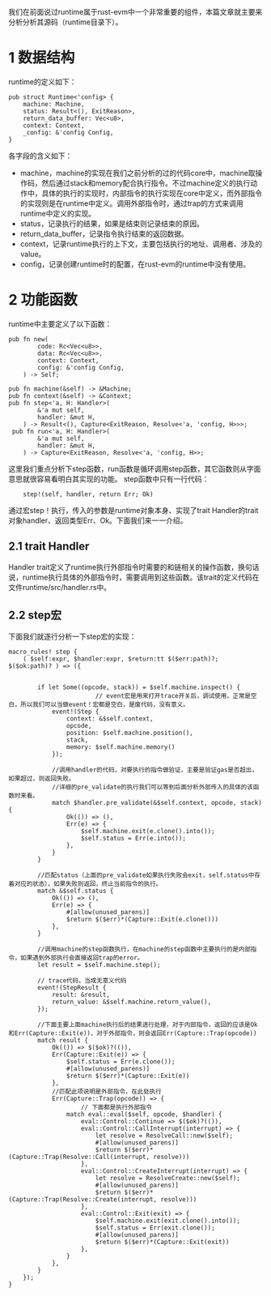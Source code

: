 我们在前面说过runtime属于rust-evm中一个非常重要的组件，本篇文章就主要来分析分析其源码（runtime目录下）。

# 1 数据结构
runtime的定义如下：
```
pub struct Runtime<'config> {
	machine: Machine,
	status: Result<(), ExitReason>,
	return_data_buffer: Vec<u8>,
	context: Context,
	_config: &'config Config,
}
```
各字段的含义如下：
* machine，machine的实现在我们之前分析的过的代码core中，machine取操作码，然后通过stack和memory配合执行指令。不过machine定义的执行动作中，具体的执行的实现时，内部指令的执行实现在core中定义，而外部指令的实现则是在runtime中定义。调用外部指令时，通过trap的方式来调用runtime中定义的实现。
* status，记录执行的结果，如果是结束则记录结束的原因。
* return_data_buffer，记录指令执行结束的返回数据。
* context，记录runtime执行的上下文，主要包括执行的地址、调用者、涉及的value。
* config，记录创建runtime时的配置，在rust-evm的runtime中没有使用。

# 2 功能函数
runtime中主要定义了以下函数：
```
pub fn new(
		code: Rc<Vec<u8>>,
		data: Rc<Vec<u8>>,
		context: Context,
		config: &'config Config,
	) -> Self;
  
pub fn machine(&self) -> &Machine;
pub fn context(&self) -> &Context;
pub fn step<'a, H: Handler>(
		&'a mut self,
		handler: &mut H,
	) -> Result<(), Capture<ExitReason, Resolve<'a, 'config, H>>>;
 pub fn run<'a, H: Handler>(
		&'a mut self,
		handler: &mut H,
	) -> Capture<ExitReason, Resolve<'a, 'config, H>>;
```
这里我们重点分析下step函数，run函数是循环调用step函数，其它函数则从字面意思就很容易看明白其实现的功能。
step函数中只有一行代码：
```
	step!(self, handler, return Err; Ok)
```
通过宏step！执行，传入的参数是runtime对象本身、实现了trait Handler的trait对象handler、返回类型Err、Ok。下面我们来一一介绍。

## 2.1 trait Handler
Handler trait定义了runtime执行外部指令时需要的和链相关的操作函数，换句话说，runtime执行具体的外部指令时，需要调用到这些函数。该trait的定义代码在文件runtime/src/handler.rs中。

## 2.2 step宏
下面我们就逐行分析一下step宏的实现：
```
macro_rules! step {
	( $self:expr, $handler:expr, $return:tt $($err:path)?; $($ok:path)? ) => ({
    
    
		if let Some((opcode, stack)) = $self.machine.inspect() {
                        // event宏是用来打开trace开关后，调试使用，正常是空白，所以我们可以当做event！宏都是空白，是废代码，没有意义。
			event!(Step {
				context: &$self.context,
				opcode,
				position: $self.machine.position(),
				stack,
				memory: $self.machine.memory()
			});

			//调用handler的代码，对要执行的指令做验证，主要是验证gas是否超出，如果超过，则返回失败。
			//详细的pre_validate的执行我们可以等到后面分析外部传入的具体的该函数时来看。
			match $handler.pre_validate(&$self.context, opcode, stack) {
				Ok(()) => (),
				Err(e) => {
					$self.machine.exit(e.clone().into());
					$self.status = Err(e.into());
				},
			}
		}
                
		//匹配status（上面的pre_validate如果执行失败会exit，self.status中存着对应的状态），如果失败则返回，终止当前指令的执行。
		match &$self.status {
			Ok(()) => (),
			Err(e) => {
				#[allow(unused_parens)]
				$return $($err)*(Capture::Exit(e.clone()))
			},
		}
                
		//调用machine的step函数执行，在machine的step函数中主要执行的是内部指令，如果遇到外部执行会直接返回trap的error。
		let result = $self.machine.step();
		
		// trace代码，当成无意义代码
		event!(StepResult {
			result: &result,
			return_value: &$self.machine.return_value(),
		});
		
		//下面主要上面machine执行后的结果进行处理，对于内部指令，返回的应该是Ok和Err(Capture::Exit(e))，对于外部指令，则会返回Err(Capture::Trap(opcode))
		match result {
			Ok(()) => $($ok)?(()),
			Err(Capture::Exit(e)) => {
				$self.status = Err(e.clone());
				#[allow(unused_parens)]
				$return $($err)*(Capture::Exit(e))
			},
			//匹配此项说明是外部指令，在此处执行
			Err(Capture::Trap(opcode)) => {
			        // 下面都是执行外部指令
				match eval::eval($self, opcode, $handler) {
					eval::Control::Continue => $($ok)?(()),
					eval::Control::CallInterrupt(interrupt) => {
						let resolve = ResolveCall::new($self);
						#[allow(unused_parens)]
						$return $($err)*(Capture::Trap(Resolve::Call(interrupt, resolve)))
					},
					eval::Control::CreateInterrupt(interrupt) => {
						let resolve = ResolveCreate::new($self);
						#[allow(unused_parens)]
						$return $($err)*(Capture::Trap(Resolve::Create(interrupt, resolve)))
					},
					eval::Control::Exit(exit) => {
						$self.machine.exit(exit.clone().into());
						$self.status = Err(exit.clone());
						#[allow(unused_parens)]
						$return $($err)*(Capture::Exit(exit))
					},
				}
			},
		}
	});
}
```




